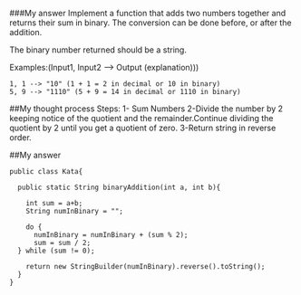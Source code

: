 ###My answer
Implement a function that adds two numbers together and returns their sum in binary. The conversion can be done before, or after the addition.

The binary number returned should be a string.

Examples:(Input1, Input2 --> Output (explanation)))
```
1, 1 --> "10" (1 + 1 = 2 in decimal or 10 in binary)
5, 9 --> "1110" (5 + 9 = 14 in decimal or 1110 in binary)
```
##My thought process
Steps:
1- Sum Numbers
2-Divide the number by 2 keeping notice of the quotient 
and the remainder.Continue dividing the quotient by 2 
until you get a quotient of zero.
3-Return string in reverse order.

##My answer

```
public class Kata{
  
  public static String binaryAddition(int a, int b){

    int sum = a+b;
    String numInBinary = "";

    do {
      numInBinary = numInBinary + (sum % 2);
      sum = sum / 2;
  } while (sum != 0);
    
    return new StringBuilder(numInBinary).reverse().toString();
  }
}
```